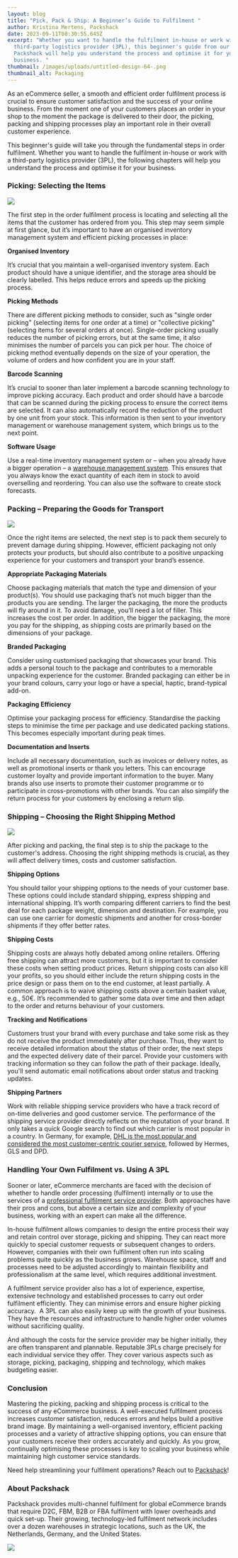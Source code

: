 ```yaml
---
layout: blog
title: "Pick, Pack & Ship: A Beginner’s Guide to Fulfilment "
author: Kristina Mertens​, Packshack
date: 2023-09-11T08:30:55.645Z
excerpt: "Whether you want to handle the fulfilment in-house or work with a
  third-party logistics provider (3PL), this beginner's guide from our partners
  Packshack will help you understand the process and optimise it for your
  business. "
thumbnail: /images/uploads/untitled-design-64-.png
thumbnail_alt: Packaging
---
```

<!--StartFragment-->

As an eCommerce seller, a smooth and efficient order fulfilment process is crucial to ensure customer satisfaction and the success of your online business. From the moment one of your customers places an order in your shop to the moment the package is delivered to their door, the picking, packing and shipping processes play an important role in their overall customer experience. 

This beginner's guide will take you through the fundamental steps in order fulfilment. Whether you want to handle the fulfilment in-house or work with a third-party logistics provider (3PL), the following chapters will help you understand the process and optimise it for your business. 

### Picking: Selecting the Items 

![](/images/uploads/untitled-design-65-.png)

The first step in the order fulfilment process is locating and selecting all the items that the customer has ordered from you. This step may seem simple at first glance, but it’s important to have an organised inventory management system and efficient picking processes in place: 

**Organised Inventory** 

It’s crucial that you maintain a well-organised inventory system. Each product should have a unique identifier, and the storage area should be clearly labelled. This helps reduce errors and speeds up the picking process. 

**Picking Methods** 

There are different picking methods to consider, such as "single order picking" (selecting items for one order at a time) or "collective picking" (selecting items for several orders at once). Single-order picking usually reduces the number of picking errors, but at the same time, it also minimises the number of parcels you can pick per hour. The choice of picking method eventually depends on the size of your operation, the volume of orders and how confident you are in your staff. 

**Barcode Scanning** 

It’s crucial to sooner than later implement a barcode scanning technology to improve picking accuracy. Each product and order should have a barcode that can be scanned during the picking process to ensure the correct items are selected. It can also automatically record the reduction of the product by one unit from your stock. This information is then sent to your inventory management or warehouse management system, which brings us to the next point. 

**Software Usage** 

Use a real-time inventory management system or – when you already have a bigger operation – a [warehouse management system](https://packshack.com/service/fulfilment-software/). This ensures that you always know the exact quantity of each item in stock to avoid overselling and reordering. You can also use the software to create stock forecasts. 

### Packing – Preparing the Goods for Transport 

![](/images/uploads/untitled-design-67-.png)

Once the right items are selected, the next step is to pack them securely to prevent damage during shipping. However, efficient packaging not only protects your products, but should also contribute to a positive unpacking experience for your customers and transport your brand’s essence. 

**Appropriate Packaging Materials** 

Choose packaging materials that match the type and dimension of your product(s). You should use packaging that’s not much bigger than the products you are sending. The larger the packaging, the more the products will fly around in it. To avoid damage, you’ll need a lot of filler. This increases the cost per order. In addition, the bigger the packaging, the more you pay for the shipping, as shipping costs are primarily based on the dimensions of your package.  

**Branded Packaging** 

Consider using customised packaging that showcases your brand. This adds a personal touch to the package and contributes to a memorable unpacking experience for the customer. Branded packaging can either be in your brand colours, carry your logo or have a special, haptic, brand-typical add-on. 

**Packaging Efficiency** 

Optimise your packaging process for efficiency. Standardise the packing steps to minimise the time per package and use dedicated packing stations. This becomes especially important during peak times. 

**Documentation and Inserts** 

Include all necessary documentation, such as invoices or delivery notes, as well as promotional inserts or thank you letters. This can encourage customer loyalty and provide important information to the buyer. Many brands also use inserts to promote their customer programme or to participate in cross-promotions with other brands. You can also simplify the return process for your customers by enclosing a return slip. 

### Shipping – Choosing the Right Shipping Method 

![](/images/uploads/untitled-design-66-.png)

After picking and packing, the final step is to ship the package to the customer's address. Choosing the right shipping methods is crucial, as they will affect delivery times, costs and customer satisfaction. 

**Shipping Options** 

You should tailor your shipping options to the needs of your customer base. These options could include standard shipping, express shipping and international shipping. It’s worth comparing different carriers to find the best deal for each package weight, dimension and destination. For example, you can use one carrier for domestic shipments and another for cross-border shipments if they offer better rates. 

**Shipping Costs** 

Shipping costs are always hotly debated among online retailers. Offering free shipping can attract more customers, but it is important to consider these costs when setting product prices. Return shipping costs can also kill your profits, so you should either include the return shipping costs in the price design or pass them on to the end customer, at least partially. A common approach is to waive shipping costs above a certain basket value, e.g., 50€. It’s recommended to gather some data over time and then adapt to the order and returns behaviour of your customers. 

**Tracking and Notifications** 

Customers trust your brand with every purchase and take some risk as they do not receive the product immediately after purchase. Thus, they want to receive detailed information about the status of their order, the next steps and the expected delivery date of their parcel. Provide your customers with tracking information so they can follow the path of their package. Ideally, you'll send automatic email notifications about order status and tracking updates. 

**Shipping Partners** 

Work with reliable shipping service providers who have a track record of on-time deliveries and good customer service. The performance of the shipping service provider directly reflects on the reputation of your brand. It only takes a quick Google search to find out which carrier is most popular in a country. In Germany, for example, [DHL is the most popular and considered the most customer-centric courier service](https://www.chip.de/news/Paketdienste-DHL-DPS-oder-Hermes-Wo-bekommen-Sie-den-besten-Dienst_183370605.html), followed by Hermes, GLS and DPD. 

### Handling Your Own Fulfilment vs. Using A 3PL 

Sooner or later, eCommerce merchants are faced with the decision of whether to handle order processing (fulfilment) internally or to use the services of a [professional fulfilment service provider](https://www.packshack.com/). Both approaches have their pros and cons, but above a certain size and complexity of your business, working with an expert can make all the difference. 

In-house fulfilment allows companies to design the entire process their way and retain control over storage, picking and shipping. They can react more quickly to special customer requests or subsequent changes to orders. However, companies with their own fulfilment often run into scaling problems quite quickly as the business grows. Warehouse space, staff and processes need to be adjusted accordingly to maintain flexibility and professionalism at the same level, which requires additional investment. 

A fulfilment service provider also has a lot of experience, expertise, extensive technology and established processes to carry out order fulfilment efficiently. They can minimise errors and ensure higher picking accuracy.  A 3PL can also easily keep up with the growth of your business. They have the resources and infrastructure to handle higher order volumes without sacrificing quality. 

And although the costs for the service provider may be higher initially, they are often transparent and plannable. Reputable 3PLs charge precisely for each individual service they offer. They cover various aspects such as storage, picking, packaging, shipping and technology, which makes budgeting easier. 

### Conclusion 

Mastering the picking, packing and shipping process is critical to the success of any eCommerce business. A well-executed fulfilment process increases customer satisfaction, reduces errors and helps build a positive brand image. By maintaining a well-organised inventory, efficient packing processes and a variety of attractive shipping options, you can ensure that your customers receive their orders accurately and quickly. As you grow, continually optimising these processes is key to scaling your business while maintaining high customer service standards. 

Need help streamlining your fulfilment operations? Reach out to [Packshack](https://packshack.com/)!

### About Packshack

Packshack provides multi-channel fulfilment for global eCommerce brands that require D2C, FBM, B2B or FBA fulfilment with lower overheads and quick set-up. Their growing, technology-led fulfilment network includes over a dozen warehouses in strategic locations, such as the UK, the Netherlands, Germany, and the United States.

![](/images/uploads/untitled-design-68-.png)

<!--EndFragment-->